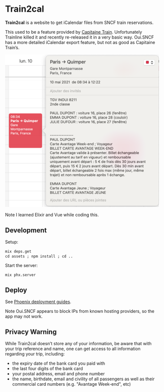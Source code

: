 # Train2cal

**Train2cal** is a website to get iCalendar files from SNCF train reservations.

This used to be a feature provided by [Capitaine Train][ct]. Unfortunately Trainline killed it and recently re-released
it in a very basic way. Oui.SNCF has a more detailed iCalendar export feature, but not as good as Capitaine Train’s.

![](./demo.png)

Note I learned Elixir and Vue while coding this.

[ct]: https://en.wikipedia.org/wiki/Trainline_EU

## Development

Setup:
```
mix deps.get
cd assets ; npm install ; cd ..
```

Start the server:
```
mix phx.server
```

## Deploy

See [Phoenix deployment guides](https://hexdocs.pm/phoenix/deployment.html).

Note Oui.SNCF appears to block IPs from known hosting providers, so the app may not work.

## Privacy Warning

While Train2cal doesn’t store any of your information, be aware that with your trip reference and name, one can get
access to all information regarding your trip, including:

- the expiry date of the bank card you paid with
- the last four digits of the bank card
- your postal address, email and phone number
- the name, birthdate, email and civility of all passengers as well as their commercial card numbers (e.g. "Avantage
  Week-end", etc)